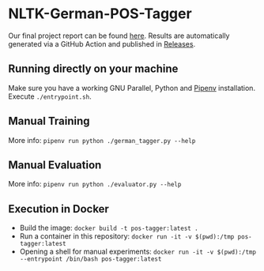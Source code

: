 # NLTK-German-POS-Tagger

Our final project report can be found [here](https://github.com/MaxAtoms/NLTK-German-POS-Tagger/blob/b9948d383f2089e7f55405b85d705f788e2dced5/report.pdf).
Results are automatically generated via a GitHub Action and published in [Releases](https://github.com/MaxAtoms/NLTK-German-POS-Tagger/releases/).

## Running directly on your machine

Make sure you have a working GNU Parallel, Python and [Pipenv](https://pipenv.pypa.io/en/latest/) installation. Execute `./entrypoint.sh`.

## Manual Training

More info: `pipenv run python ./german_tagger.py --help`

## Manual Evaluation

More info: `pipenv run python ./evaluator.py --help`

## Execution in Docker

- Build the image: `docker build -t pos-tagger:latest .`
- Run a container in this repository: `docker run -it -v $(pwd):/tmp pos-tagger:latest`
- Opening a shell for manual experiments: `docker run -it -v $(pwd):/tmp --entrypoint /bin/bash pos-tagger:latest`
